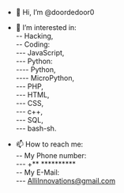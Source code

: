- 👋 Hi, I’m @doordedoor0

- 👀 I’m interested in: <br>
-- Hacking, <br>
-- Coding: <br>
--- JavaScript, <br>
--- Python: <br>
---- Python, <br>
---- MicroPython, <br>
--- PHP, <br>
--- HTML, <br>
--- CSS, <br>
--- c++, <br>
--- SQL, <br>
--- bash-sh. <br>

- 📫 How to reach me: <br>
-- My Phone number: <br>
--- +** ********** <br>
-- My E-Mail: <br>
--- AlliInnovations@gmail.com <br>